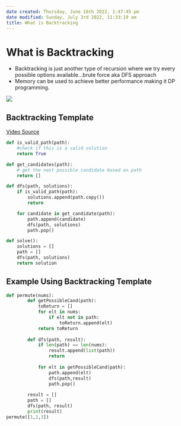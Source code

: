 ```yaml
---
date created: Thursday, June 16th 2022, 1:47:45 pm
date modified: Sunday, July 3rd 2022, 11:33:19 am
title: What is Backtracking
---
```


# What is Backtracking

- Backtracking is just another type of recursion where we try every possible options available…brute force aka DFS approach
- Memory can be used to achieve better performance making it DP programming.

![](https://scaler.com/topics/images/working-of-backtracking-algorithm)

## Backtracking Template

[Video Source ](https://youtu.be/H2gnD7Ixeao)

```python
def is_valid_path(path):
	#check if this is a valid solution
	return True

def get_candidates(path):
	# get the next possible candidate based on path
	return []

def dfs(path, solutions):
	if is_valid_path(path):
		solutions.append(path.copy())
		return

	for candidate in get_candidate(path):
		path.append(candidate)
		dfs(path, solutions)
		path.pop()

def solve():
	solutions = []
	path = []
	dfs(path, solutions)
	return solution
```

## Example Using Backtracking Template

```python
def permute(nums):
        def getPossibleCand(path):
            toReturn = []
            for elt in nums:
                if elt not in path:
                    toReturn.append(elt)
            return toReturn
    
        def dfs(path, result):
            if len(path) == len(nums):
                result.append(list(path))
                return
            
            for elt in getPossibleCand(path):
                path.append(elt)
                dfs(path,result)
                path.pop()
            
        result = []
        path = []
        dfs(path, result)
        print(result)
permute([1,2,3])
```
